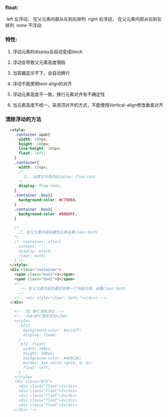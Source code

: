 ### float: 

​          left 左浮动， 在父元素内部从左到右排列
​          right 右浮动， 在父元素内部从右到左排列
​          none  不浮动

###       特性:

1. 浮动元素的display会自动变成block

  2. 浮动会导致父元素高度塌陷
  3. 当容器显示不下，会自动换行
  4. 浮动不能使用text-align的对齐
  5. 浮动元素高度不一致，换行元素对齐有不确定性
  6. 当元素高度不统一，采用顶对齐的方式，不能使用Vertical-align修改垂直对齐

### 清除浮动的方法

```html
  <style>
    .container span{
      width: 100px;
      height: 100px;
      line-height: 100px;
      float: left;
    }
    .container{
      width: 150px;
      /* 
        三、 设置父元素的display: flow-root
      */
      display: flow-root;
    }
    .container .box1{
      background-color: #C790EA;
    }
    .container .box2{
      background-color: #88DDFF;
    }

    /* 
      二、在父元素内部创建伪元素设置clear:both
    */
    /* .container::after{
      content: '';
      display: block;
      clear: both;
    } */
  </style>
  <div class="container">
    <span class="box1">1</span>
    <span class="box2">2</span>
    <!-- 
       一、在父元素内部的最后创建一个块级元素。设置clear:both
     -->
    <!-- <div style="clear: both;"></div> -->
  </div>

    <!-- 四、BFC清除浮动 -->
    <!-- <h4>BFC清除浮动</h4>
    <style>
      .bf2{
        background-color: #accaff;
        display: fixed;
      }
      .bf2 .float{
        width: 100px;
        height: 100px;
        background-color: #4D9CD6;
        border: 1px solid rgb(0, 0, 0);
        float: left;
      }
    </style>
    <div class="bf2">
      <div class="float">1</div>
      <div class="float">2</div>
      <div class="float">3</div>
      <div class="float">4</div>
      <div class="float">5</div>
    </div> -->
```

